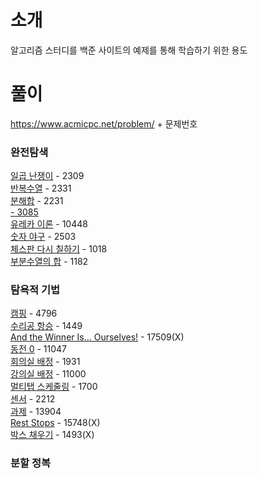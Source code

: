 # 소개

알고리즘 스터디를 백준 사이트의 예제를 통해 학습하기 위한 용도

# 풀이

https://www.acmicpc.net/problem/ + 문제번호

### 완전탐색
<div>
  <a href='https://www.acmicpc.net/problem/2309'>일곱 난쟁이</a> - 2309
</div>
<div>
  <a href='https://www.acmicpc.net/problem/2331'>반복수열</a> - 2331
</div>
<div>
  <a href='https://www.acmicpc.net/problem/2231'>분해합</a> - 2231
</div>
<div>
  <a href='https://www.acmicpc.net/problem/3085'사탕게임</a> - 3085
</div>
<div>
  <a href='https://www.acmicpc.net/problem/10448'>유레카 이론</a> - 10448
</div>
<div>
  <a href='https://www.acmicpc.net/problem/2503'>숫자 야구</a> - 2503
</div>
<div>
  <a href='https://www.acmicpc.net/problem/1018'>체스판 다시 칠하기</a> - 1018
</div>
<div>
  <a href='https://www.acmicpc.net/problem/1182'>부분수열의 합</a> - 1182
</div>

### 탐욕적 기법

<div>
  <a href='https://www.acmicpc.net/problem/4796'>캠핑</a> - 4796
</div>
<div>
  <a href='https://www.acmicpc.net/problem/1449'>수리공 항승</a> - 1449
</div>
<div>
  <a href='https://www.acmicpc.net/problem/17509'>And the Winner Is... Ourselves!</a> - 17509(X)
</div>
<div>
  <a href='https://www.acmicpc.net/problem/11047'>동전 0</a> - 11047
</div>
<div>
  <a href='https://www.acmicpc.net/problem/1931'>회의실 배정</a> - 1931
</div>
<div>
  <a href='https://www.acmicpc.net/problem/11000'>강의실 배정</a> - 11000
</div>
<div>
  <a href='https://www.acmicpc.net/problem/1700'>멀티탭 스케줄링</a> - 1700
</div>
<div>
  <a href='https://www.acmicpc.net/problem/2212'>센서</a> - 2212
</div>
<div>
  <a href='https://www.acmicpc.net/problem/13904'>과제</a> - 13904
</div>
<div>
  <a href='https://www.acmicpc.net/problem/15748'>Rest Stops</a> - 15748(X)
</div>
<div>
  <a href='https://www.acmicpc.net/problem/1493'>박스 채우기</a> - 1493(X)
</div>

### 분할 정복
